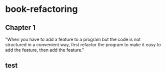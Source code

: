 # book-refactoring

## Chapter 1 
"When you have to add a feature to a program but the code is not structured in a convenient way, first refactor the program to make it easy to add the feature, then add the feature."

## test   
